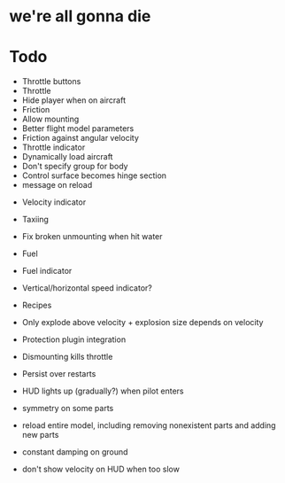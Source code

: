 # we're all gonna die

# Todo
* Throttle buttons
* Throttle
* Hide player when on aircraft
* Friction
* Allow mounting
* Better flight model parameters
* Friction against angular velocity
* Throttle indicator
* Dynamically load aircraft
* Don't specify group for body
* Control surface becomes hinge section
* message on reload
- Velocity indicator
- Taxiing
- Fix broken unmounting when hit water
- Fuel
- Fuel indicator
- Vertical/horizontal speed indicator?
- Recipes
- Only explode above velocity + explosion size depends on velocity
- Protection plugin integration
- Dismounting kills throttle
- Persist over restarts
- HUD lights up (gradually?) when pilot enters

- symmetry on some parts
- reload entire model, including removing nonexistent parts and adding new parts
- constant damping on ground
- don't show velocity on HUD when too slow